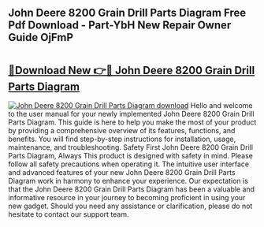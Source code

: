 ## John Deere 8200 Grain Drill Parts Diagram Free Pdf Download - Part-YbH New Repair Owner Guide OjFmP

# <h2><a href="http://dfrv1p.blite.top/?on=John+Deere+8200+Grain+Drill+Parts+Diagram">🔗Download New 👉🔴 John Deere 8200 Grain Drill Parts Diagram</a></h2>

[![John Deere 8200 Grain Drill Parts Diagram download](https://i.imgur.com/lujVjoI.png)](http://dfrv1p.blite.top/?on=John+Deere+8200+Grain+Drill+Parts+Diagram)
Hello and welcome to the user manual for your newly implemented John Deere 8200 Grain Drill Parts Diagram. This guide is here to help you make the most of your product by providing a comprehensive overview of its features, functions, and benefits. You will find step-by-step instructions for installation, usage, maintenance, and troubleshooting. Safety First John Deere 8200 Grain Drill Parts Diagram, Always This product is designed with safety in mind. Please follow all safety precautions when operating it. The intuitive user interface and advanced features of your new John Deere 8200 Grain Drill Parts Diagram work in harmony to enhance your experience. Our expectation is that the John Deere 8200 Grain Drill Parts Diagram has been a valuable and informative resource in your journey to becoming proficient in using your new gadget. Should you need any assistance or clarification, please do not hesitate to contact our support team.
